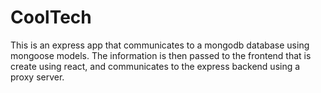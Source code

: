 # CoolTech

This is an express app that communicates to a mongodb database using mongoose models. The information is then passed to the frontend that is create using react, and communicates to the express backend using a proxy server.
